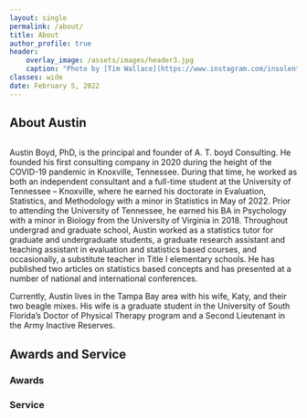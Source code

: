 ```yaml
---
layout: single
permalink: /about/
title: About
author_profile: true
header:
    overlay_image: /assets/images/header3.jpg
    caption: "Photo by [Tim Wallace](https://www.instagram.com/insolentprodigy/)"
classes: wide
date: February 5, 2022
---
```


## About Austin
<figure style="width: 100%" class="align-right">
  <img src="{{ site.url }}{{ site.baseurl }}/assets/images/austinconference.JPG" alt="">
</figure>

Austin Boyd, PhD, is the principal and founder of A. T. boyd Consulting. He founded his first consulting company in 2020 during the height of the COVID-19 pandemic in Knoxville, Tennessee. During that time, he worked as both an independent consultant and a full-time student at the University of Tennessee – Knoxville, where he earned his doctorate in Evaluation, Statistics, and Methodology with a minor in Statistics in May of 2022. Prior to attending the University of Tennessee, he earned his BA in Psychology with a minor in Biology from the University of Virginia in 2018. Throughout undergrad and graduate school, Austin worked as a statistics tutor for graduate and undergraduate students, a graduate research assistant and teaching assistant in evaluation and statistics based courses, and occasionally, a substitute teacher in Title I elementary schools. He has published two articles on statistics based concepts and has presented at a number of national and international conferences. 

Currently, Austin lives in the Tampa Bay area with his wife, Katy, and their two beagle mixes. His wife is a graduate student in the University of South Florida’s Doctor of Physical Therapy program and a Second Lieutenant in the Army Inactive Reserves.  

## Awards and Service

### Awards


### Service
